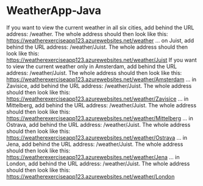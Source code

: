 # WeatherApp-Java

If you want to view the current weather in all six cities, add behind the URL address: /weather. The whole address should then look like this: https://weatherexerciseapp123.azurewebsites.net/weather
... on Juist, add behind the URL address: /weather/Juist. The whole address should then look like this: https://weatherexerciseapp123.azurewebsites.net/weather/Juist
If you want to view the current weather only in Amsterdam, add behind the URL address: /weather/Juist. The whole address should then look like this: https://weatherexerciseapp123.azurewebsites.net/weather/Amsterdam
... in Zavisice, add behind the URL address: /weather/Juist. The whole address should then look like this: https://weatherexerciseapp123.azurewebsites.net/weather/Zavisice
... in Mittelberg, add behind the URL address: /weather/Juist. The whole address should then look like this: https://weatherexerciseapp123.azurewebsites.net/weather/Mittelberg
... in Ostrava, add behind the URL address: /weather/Juist. The whole address should then look like this: https://weatherexerciseapp123.azurewebsites.net/weather/Ostrava
... in Jena, add behind the URL address: /weather/Juist. The whole address should then look like this: https://weatherexerciseapp123.azurewebsites.net/weather/Jena
... in London, add behind the URL address: /weather/Juist. The whole address should then look like this: https://weatherexerciseapp123.azurewebsites.net/weather/London
